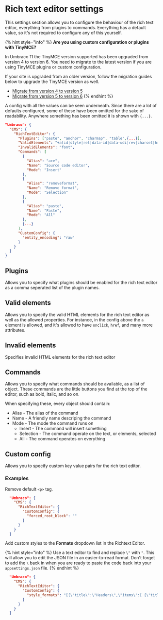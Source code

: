# Rich text editor settings

This settings section allows you to configure the behaviour of the rich text editor, everything from plugins to commands. Everything has a default value, so it's not required to configure any of this yourself.

{% hint style="info" %}
**Are you using custom configuration or plugins with TinyMCE?**

In Umbraco 11 the TinyMCE version supported has been upgraded from version 4 to version 6. You need to migrate to the latest version if you are using TinyMCE plugins or custom configuration.

If your site is upgraded from an older version, follow the migration guides below to upgrade the TinyMCE version as well.

* [Migrate from version 4 to version 5](https://www.tiny.cloud/docs/migration-from-4x/)
* [Migrate from version 5 to version 6](https://www.tiny.cloud/docs/tinymce/6/migration-from-5x/)
{% endhint %}

A config with all the values can be seen underneath. Since there are a lot of defaults configured, some of these have been omitted for the sake of readability. Anywhere something has been omitted it is shown with `{...}`.

```json
"Umbraco": {
  "CMS": {
    "RichTextEditor": {
      "Plugins": ["paste", "anchor", "charmap", "table",{...}],
      "ValidElements": "+a[id|style|rel|data-id|data-udi|rev|charset|hreflang|dir|lang|tabindex|accesskey|type|name|href|target|title|class|onfocus|onblur|onclick|ondblclick|onmousedown|onmouseup|onmouseover|onmousemove|onmouseout|onkeypress|onkeydown|onkeyup],-strong/-b[class|style],-em/-i[class|style],-strike[class|style],-u[class|style],#p[id|style|dir|class|align]{...}]",
      "InvalidElements": "font",
      "Commands": [
        {
          "Alias": "ace",
          "Name": "Source code editor",
          "Mode": "Insert"
        },
        {
          "Alias": "removeformat",
          "Name": "Remove format",
          "Mode": "Selection"
        },
        {
          "Alias": "paste",
          "Name": "Paste",
          "Mode": "All"
        },
        {...}
      ],
      "CustomConfig": {
        "entity_encoding": "raw"
      }
    }
  }
}
```

## Plugins

Allows you to specify what plugins should be enabled for the rich text editor as a comma seperated list of the plugin names.

## Valid elements

Allows you to specify the valid HTML elements for the rich text editor as well as the allowed properties. For instance, in the config above the `a` element is allowed, and it's allowed to have `onclick`, `href`, and many more attributes.

## Invalid elements

Specifies invalid HTML elements for the rich text editor

## Commands

Allows you to specify what commands should be available, as a list of object. These commands are the little buttons you find at the top of the editor, such as bold, italic, and so on.

When specifying these, every object should contain:

* Alias - The alias of the command
* Name - A friendly name descriping the command
* Mode - The mode the command runs on
  * Insert - The command will insert something
  * Selection - The command operate on the text, or elements, selected
  * All - The command operates on everything

## Custom config

Allows you to specify custom key value pairs for the rich text editor.

### Examples

Remove default ```<p>``` tag.

```json
  "Umbraco": {
    "CMS": {
      "RichTextEditor": {
        "CustomConfig": {
          "forced_root_block": ""
        }
      }
    }
  }
```

Add custom styles to the **Formats** dropdown list in the Richtext Editor.

{% hint style="info" %}
Use a text editor to find and replace `\"` with `"`. This will allow you to edit the JSON file in an easier-to-read format. Don't forget to add the `\` back in when you are ready to paste the code back into your `appsettings.json` file.
{% endhint %}

```json
  "Umbraco": {
    "CMS": {
      "RichTextEditor": {
        "CustomConfig": {
          "style_formats": "[{\"title\":\"Headers\",\"items\":[ {\"title\":\"Heading 1\",\"block\":\"h1\"}, {\"title\":\"Heading 2\",\"block\":\"h2\"}, {\"title\":\"Heading 3\",\"block\":\"h3\"}, {\"title\":\"Heading 4\",\"block\":\"h4\"}, {\"title\":\"Heading 5\",\"block\":\"h5\"} ]}]"
        }
      }
    }
  }
```
